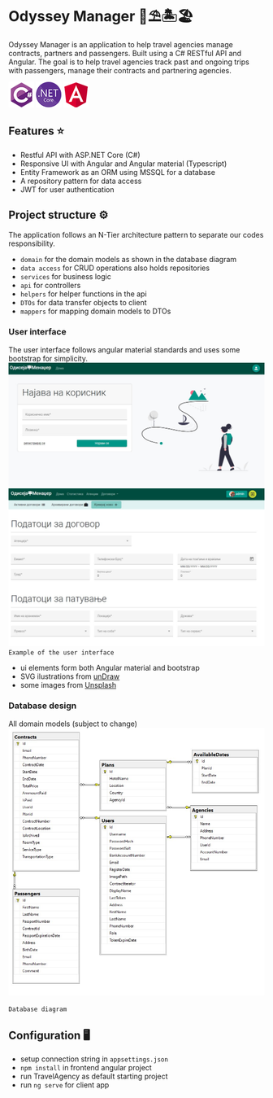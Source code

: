# Odyssey Manager 🌴⛱️🏝️🏖️
Odyssey Manager is an application to help travel agencies manage contracts, partners and passengers. Built using a C# RESTful API and Angular. The goal is to help travel agencies track past and ongoing trips with passengers, manage their contracts and partnering agencies.

![csimage](img/cs_sm.png) ![.netimage](img/dotnet_sm.png) ![angularimage](img/angular_sm.png)

## Features ⭐
- Restful API with ASP.NET Core (C#)
- Responsive UI with Angular and Angular material (Typescript)
- Entity Framework as an ORM using MSSQL for a database
- A repository pattern for data access
- JWT for user authentication

## Project structure ⚙️
The application follows an N-Tier architecture pattern to separate our codes responsibility.
- `domain` for the domain models as shown in the database diagram
- `data access` for CRUD operations also holds repositories
- `services` for business logic
- `api` for controllers
- `helpers` for helper functions in the api
- `DTOs` for data transfer objects to client
- `mappers` for mapping domain models to DTOs

### User interface
The user interface follows angular material standards and uses some bootstrap for simplicity.
![ui_image](img/travel_ui.jpg)
![ui_image](img/travel_form.jpg)
`Example of the user interface`
- ui elements form both Angular material and bootstrap
- SVG ilustrations from [unDraw](https://undraw.co/illustrations)
- some images from [Unsplash](https://unsplash.com/)


### Database design
All domain models (subject to change)
![data_image](img/travel_data.jpg)

`Database diagram`

## Configuration 🖥️
- setup connection string in `appsettings.json`
- `npm install` in frontend angular project
- run TravelAgency as default starting project
- run `ng serve` for client app
